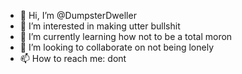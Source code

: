 - 👋 Hi, I’m @DumpsterDweller
- 👀 I’m interested in making utter bullshit
- 🌱 I’m currently learning how not to be a total moron
- 💞️ I’m looking to collaborate on not being lonely
- 📫 How to reach me: dont

<!---
DumpsterDweller/DumpsterDweller is a ✨ special ✨ repository because its `README.md` (this file) appears on your GitHub profile.
You can click the Preview link to take a look at your changes.
--->
